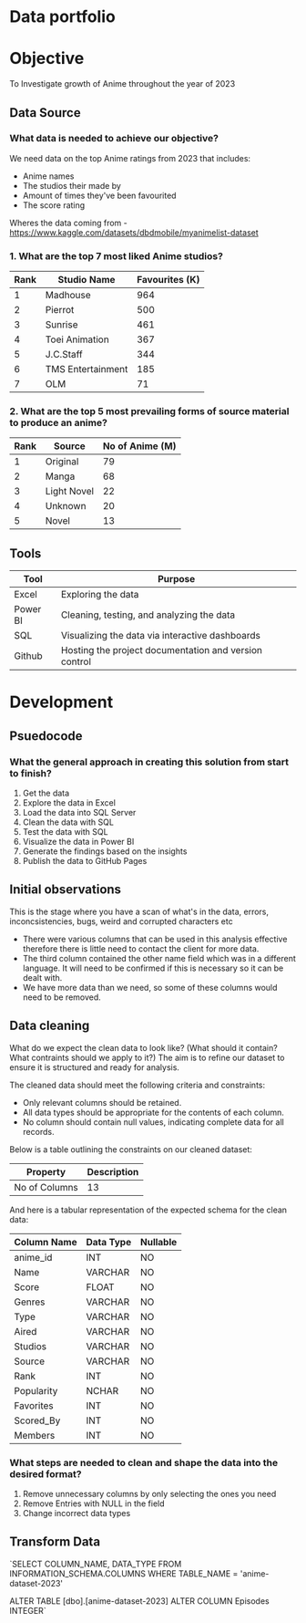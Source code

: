 # Data portfolio

# Objective

To Investigate growth of Anime throughout the year of 2023

## Data Source

### What data is needed to achieve our objective? 

We need data on the top Anime ratings from 2023 that includes: 

- Anime names
- The studios their made by
- Amount of times they've been favourited
- The score rating 

Wheres the data coming from - https://www.kaggle.com/datasets/dbdmobile/myanimelist-dataset


### 1. What are the top 7 most liked Anime studios?

| Rank | Studio Name          | Favourites (K) |
|------|----------------------|----------------|
| 1    | Madhouse             | 964            |
| 2    | Pierrot              | 500            |
| 3    | Sunrise              | 461            |
| 4    | Toei Animation       | 367            |
| 5    | J.C.Staff            | 344            |
| 6    | TMS Entertainment    | 185            |
| 7    | OLM                  | 71             |


### 2. What are the top 5 most prevailing forms of source material to produce an anime?

| Rank | Source               | No of Anime (M)|
|------|----------------------|----------------|
| 1    | Original             | 79             |
| 2    | Manga                | 68             |
| 3    | Light Novel          | 22             |
| 4    | Unknown              | 20             |
| 5    | Novel                | 13             |


## Tools

| Tool     | Purpose                                               |
|----------|-------------------------------------------------------|
| Excel    | Exploring the data                                    |
| Power BI | Cleaning, testing, and analyzing the data             |
| SQL      | Visualizing the data via interactive dashboards       |
| Github   | Hosting the project documentation and version control |

# Development

## Psuedocode

### What the general approach in creating this solution from start to finish?

1. Get the data
2. Explore the data in Excel
3. Load the data into SQL Server
4. Clean the data with SQL
5. Test the data with SQL
6. Visualize the data in Power BI
7. Generate the findings based on the insights
8. Publish the data to GitHub Pages

## Initial observations

This is the stage where you have a scan of what's in the data, errors, inconcsistencies, bugs, weird and corrupted characters etc

- There were various columns that can be used in this analysis effective therefore there is little need to contact the client for more data.
- The third column contained the other name field which was in a different language. It will need to be confirmed if this is necessary so it can be dealt with.
- We have more data than we need, so some of these columns would need to be removed.

## Data cleaning

What do we expect the clean data to look like? (What should it contain? What contraints should we apply to it?)
The aim is to refine our dataset to ensure it is structured and ready for analysis.

The cleaned data should meet the following criteria and constraints:

- Only relevant columns should be retained.
- All data types should be appropriate for the contents of each column.
- No column should contain null values, indicating complete data for all records.

Below is a table outlining the constraints on our cleaned dataset:

| Property     | Description |
|--------------|-------------|
|No of Columns | 13          |

And here is a tabular representation of the expected schema for the clean data:

| Column Name     | Data Type | Nullable |
|-----------------|-----------|----------|
| anime_id        | INT       | NO       | 
| Name            | VARCHAR   | NO       |
| Score           | FLOAT     | NO       |
| Genres          | VARCHAR   | NO       |
| Type            | VARCHAR   | NO       |
| Aired           | VARCHAR   | NO       |
| Studios         | VARCHAR   | NO       |
| Source          | VARCHAR   | NO       |
| Rank            | INT       | NO       | 
| Popularity      | NCHAR     | NO       | 
| Favorites       | INT       | NO       |
| Scored_By       | INT       | NO       |
| Members         | INT       | NO       |

### What steps are needed to clean and shape the data into the desired format?

1. Remove unnecessary columns by only selecting the ones you need
2. Remove Entries with NULL in the field
3. Change incorrect data types

## Transform Data

`SELECT 
COLUMN_NAME,
 DATA_TYPE
FROM INFORMATION_SCHEMA.COLUMNS 
WHERE TABLE_NAME = 'anime-dataset-2023'

ALTER TABLE [dbo].[anime-dataset-2023]
ALTER COLUMN Episodes INTEGER`


